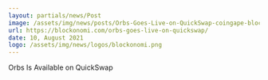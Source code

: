 ```yaml
---
layout: partials/news/Post
image: /assets/img/news/posts/Orbs-Goes-Live-on-QuickSwap-coingape-blockonomi.jpeg
url: https://blockonomi.com/orbs-goes-live-on-quickswap/
date: 10, August 2021
logo: /assets/img/news/logos/blockonomi.png
---
```


Orbs Is Available on QuickSwap
